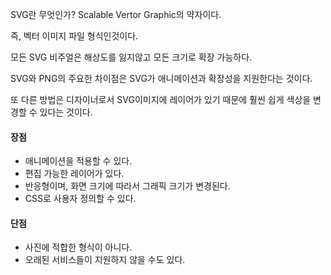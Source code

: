 SVG란 무엇인가?
Scalable Vertor Graphic의 약자이다.

즉, 벡터 이미지 파일 형식인것이다.

모든 SVG 비주얼은 해상도를 잃지않고 모든 크기로 확장 가능하다.

SVG와 PNG의 주요한 차이점은 SVG가 애니메이션과 확장성을 지원한다는 것이다.

또 다른 방법은 디자이너로서 SVG이미지에 레이어가 있기 때문에 훨씬 쉽게 색상을 변경할 수 있다는 것이다.

#### 장점

- 애니메이션을 적용할 수 있다.
- 편집 가능한 레이어가 있다.
- 반응형이며, 화면 크기에 따라서 그래픽 크기가 변경된다.
- CSS로 사용자 정의할 수 있다.

#### 단점

- 사진에 적합한 형식이 아니다.
- 오래된 서비스들이 지원하지 않을 수도 있다.

